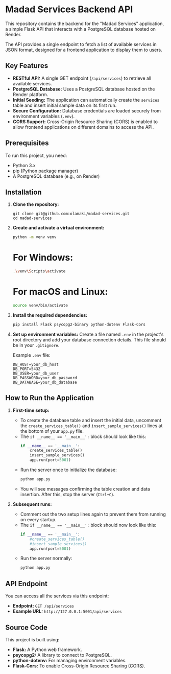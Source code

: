 # Madad Services Backend API

This repository contains the backend for the "Madad Services" application, a simple Flask API that interacts with a PostgreSQL database hosted on Render.

The API provides a single endpoint to fetch a list of available services in JSON format, designed for a frontend application to display them to users.

## Key Features

* **RESTful API:** A single GET endpoint (`/api/services`) to retrieve all available services.
* **PostgreSQL Database:** Uses a PostgreSQL database hosted on the Render platform.
* **Initial Seeding:** The application can automatically create the `services` table and insert initial sample data on its first run.
* **Secure Configuration:** Database credentials are loaded securely from environment variables (`.env`).
* **CORS Support:** Cross-Origin Resource Sharing (CORS) is enabled to allow frontend applications on different domains to access the API.

## Prerequisites

To run this project, you need:
* Python 3.x
* pip (Python package manager)
* A PostgreSQL database (e.g., on Render)

## Installation

1.  **Clone the repository:**
    ```
    git clone git@github.com:olamaki/madad-services.git
    cd madad-services
    ```

2.  **Create and activate a virtual environment:**
    ```sh
    python -m venv venv
    ```

    # For Windows:
    ```sh
    .\venv\Scripts\activate
    ```
    # For macOS and Linux:
    ```sh
    source venv/bin/activate
    ```

3.  **Install the required dependencies:**
    ```sh
    pip install Flask psycopg2-binary python-dotenv Flask-Cors
    ```

4.  **Set up environment variables:**
    Create a file named `.env` in the project's root directory and add your database connection details. This file should be in your `.gitignore`.

    Example `.env` file:
    ```env
    DB_HOST=your_db_host
    DB_PORT=5432
    DB_USER=your_db_user
    DB_PASSWORD=your_db_password
    DB_DATABASE=your_db_database
    ```

## How to Run the Application

1.  **First-time setup:**
    * To create the database table and insert the initial data, uncomment the `create_services_table()` and `insert_sample_services()` lines at the bottom of your `app.py` file.
    * The `if __name__ == '__main__':` block should look like this:
        ```python
        if __name__ == '__main__':
            create_services_table()
            insert_sample_services()
            app.run(port=5001)
        ```
    * Run the server once to initialize the database:
        ```sh
        python app.py
        ```
    * You will see messages confirming the table creation and data insertion. After this, stop the server (`Ctrl+C`).

2.  **Subsequent runs:**
    * Comment out the two setup lines again to prevent them from running on every startup.
    * The `if __name__ == '__main__':` block should now look like this:
        ```python
        if __name__ == '__main__':
            #create_services_table()
            #insert_sample_services()
            app.run(port=5001)
        ```
    * Run the server normally:
        ```sh
        python app.py
        ```

## API Endpoint

You can access all the services via this endpoint:

* **Endpoint:** `GET /api/services`
* **Example URL:** `http://127.0.0.1:5001/api/services`

## Source Code

This project is built using:
* **Flask:** A Python web framework.
* **psycopg2:** A library to connect to PostgreSQL.
* **python-dotenv:** For managing environment variables.
* **Flask-Cors:** To enable Cross-Origin Resource Sharing (CORS).
